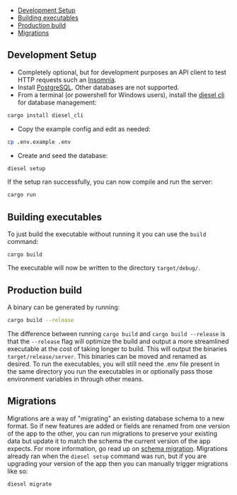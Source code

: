 <!-- Table of contents can be re-generated by running `npx doctoc README.md` -->
<!-- START doctoc generated TOC please keep comment here to allow auto update -->
<!-- DON'T EDIT THIS SECTION, INSTEAD RE-RUN doctoc TO UPDATE -->

- [Development Setup](#development-setup)
- [Building executables](#building-executables)
- [Production build](#production-build)
- [Migrations](#migrations)

<!-- END doctoc generated TOC please keep comment here to allow auto update -->

## Development Setup

- Completely optional, but for development purposes an API client to test HTTP requests such an [Insomnia](https://insomnia.rest/download).
- Install [PostgreSQL](https://www.postgresql.org/). Other databases are not supported.
- From a terminal (or powershell for Windows users), install the [diesel cli](https://github.com/diesel-rs/diesel/tree/master/diesel_cli) for database management:

```sh
cargo install diesel_cli
```

- Copy the example config and edit as needed:

```sh
cp .env.example .env
```

- Create and seed the database:

```sh
diesel setup
```

If the setup ran successfully, you can now compile and run the server:

```sh
cargo run
```

## Building executables

To just build the executable without running it you can use the `build` command:
```build
cargo build
```

The executable will now be written to the directory `target/debug/`.


## Production build

A binary can be generated by running:

```sh
cargo build --release
```

The difference between running `cargo build` and `cargo build --release` is that the `--release` flag will optimize the build and output a more streamlined executable at the cost of taking longer to build.
This will output the binaries `target/release/server`.
This binaries can be moved and renamed as desired.
To run the executables, you will still need the .env file present in the same directory you run the executables in or optionally pass those environment variables in through other means.

## Migrations

Migrations are a way of "migrating" an existing database schema to a new format.
So if new features are added or fields are renamed from one version of the app to the other, you can run migrations to preserve your existing data but update it to match the schema the current version of the app expects. For more information, go read up on [schema migration](https://en.wikipedia.org/wiki/Schema_migration).
Migrations already ran when the `diesel setup` command was run, but if you are upgrading your version of the app then you can manually trigger migrations like so:

```sh
diesel migrate
```
